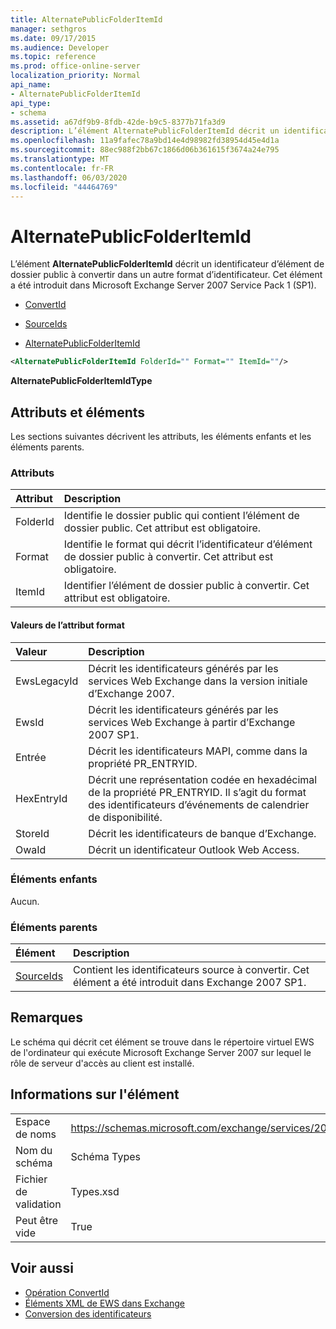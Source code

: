 ```yaml
---
title: AlternatePublicFolderItemId
manager: sethgros
ms.date: 09/17/2015
ms.audience: Developer
ms.topic: reference
ms.prod: office-online-server
localization_priority: Normal
api_name:
- AlternatePublicFolderItemId
api_type:
- schema
ms.assetid: a67df9b9-8fdb-42de-b9c5-8377b71fa3d9
description: L’élément AlternatePublicFolderItemId décrit un identificateur d’élément de dossier public à convertir dans un autre format d’identificateur. Cet élément a été introduit dans Microsoft Exchange Server 2007 Service Pack 1 (SP1).
ms.openlocfilehash: 11a9fafec78a9bd14e4d98982fd38954d45e4d1a
ms.sourcegitcommit: 88ec988f2bb67c1866d06b361615f3674a24e795
ms.translationtype: MT
ms.contentlocale: fr-FR
ms.lasthandoff: 06/03/2020
ms.locfileid: "44464769"
---
```

# <a name="alternatepublicfolderitemid"></a>AlternatePublicFolderItemId

L’élément **AlternatePublicFolderItemId** décrit un identificateur d’élément de dossier public à convertir dans un autre format d’identificateur. Cet élément a été introduit dans Microsoft Exchange Server 2007 Service Pack 1 (SP1). 
  
- [ConvertId](convertid.md)
  
- [SourceIds](sourceids.md)
  
- [AlternatePublicFolderItemId](alternatepublicfolderitemid.md)
  
```xml
<AlternatePublicFolderItemId FolderId="" Format="" ItemId=""/>
```

 **AlternatePublicFolderItemIdType**
## <a name="attributes-and-elements"></a>Attributs et éléments

Les sections suivantes décrivent les attributs, les éléments enfants et les éléments parents.
  
### <a name="attributes"></a>Attributs

|**Attribut**|**Description**|
|:-----|:-----|
|FolderId  <br/> |Identifie le dossier public qui contient l’élément de dossier public. Cet attribut est obligatoire.  <br/> |
|Format  <br/> |Identifie le format qui décrit l’identificateur d’élément de dossier public à convertir. Cet attribut est obligatoire.  <br/> |
|ItemId  <br/> |Identifier l’élément de dossier public à convertir. Cet attribut est obligatoire.  <br/> |
   
#### <a name="format-attribute-values"></a>Valeurs de l’attribut format

|**Valeur**|**Description**|
|:-----|:-----|
|EwsLegacyId  <br/> |Décrit les identificateurs générés par les services Web Exchange dans la version initiale d’Exchange 2007.  <br/> |
|EwsId  <br/> |Décrit les identificateurs générés par les services Web Exchange à partir d’Exchange 2007 SP1.  <br/> |
|Entrée  <br/> |Décrit les identificateurs MAPI, comme dans la propriété PR_ENTRYID.  <br/> |
|HexEntryId  <br/> |Décrit une représentation codée en hexadécimal de la propriété PR_ENTRYID. Il s’agit du format des identificateurs d’événements de calendrier de disponibilité.  <br/> |
|StoreId  <br/> |Décrit les identificateurs de banque d’Exchange.  <br/> |
|OwaId  <br/> |Décrit un identificateur Outlook Web Access.  <br/> |
   
### <a name="child-elements"></a>Éléments enfants

Aucun.
  
### <a name="parent-elements"></a>Éléments parents

|**Élément**|**Description**|
|:-----|:-----|
|[SourceIds](sourceids.md) <br/> |Contient les identificateurs source à convertir. Cet élément a été introduit dans Exchange 2007 SP1.  <br/> |
   
## <a name="remarks"></a>Remarques

Le schéma qui décrit cet élément se trouve dans le répertoire virtuel EWS de l'ordinateur qui exécute Microsoft Exchange Server 2007 sur lequel le rôle de serveur d'accès au client est installé.
  
## <a name="element-information"></a>Informations sur l'élément

|||
|:-----|:-----|
|Espace de noms  <br/> |https://schemas.microsoft.com/exchange/services/2006/types  <br/> |
|Nom du schéma  <br/> |Schéma Types  <br/> |
|Fichier de validation  <br/> |Types.xsd  <br/> |
|Peut être vide  <br/> |True  <br/> |
   
## <a name="see-also"></a>Voir aussi

- [Opération ConvertId](convertid-operation.md)
- [Éléments XML de EWS dans Exchange](ews-xml-elements-in-exchange.md)
- [Conversion des identificateurs](https://msdn.microsoft.com/library/a5391746-b6ef-4f48-8fc8-8255258651aa%28Office.15%29.aspx)

